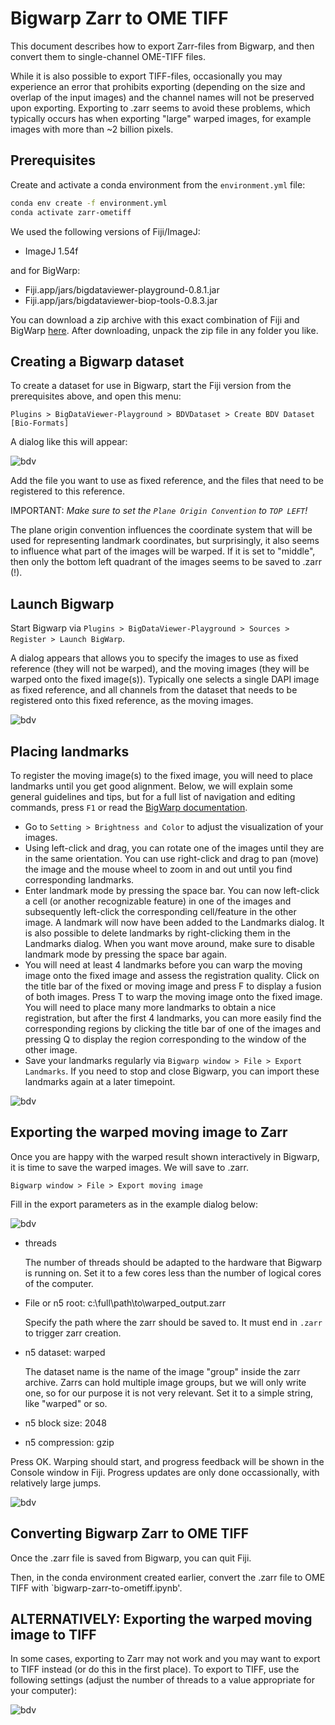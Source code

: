 # Bigwarp Zarr to OME TIFF

This document describes how to export Zarr-files from Bigwarp, and then convert them to single-channel OME-TIFF files.

While it is also possible to export TIFF-files, occasionally you may experience an error that prohibits exporting (depending on the size and overlap of the input images) and the channel names will not be preserved upon exporting. Exporting to .zarr seems to avoid these problems, which typically occurs has when exporting "large" warped images, for example images with more than ~2 billion pixels. 

## Prerequisites

Create and activate a conda environment from the `environment.yml` file:

```bash
conda env create -f environment.yml
conda activate zarr-ometiff
```

We used the following versions of Fiji/ImageJ:

- ImageJ 1.54f

and for BigWarp:

- Fiji.app/jars/bigdataviewer-playground-0.8.1.jar
- Fiji.app/jars/bigdataviewer-biop-tools-0.8.3.jar

You can download a zip archive with this exact combination of Fiji and BigWarp [here](https://objectstor.vib.be/s00-spatial.catalyst-team/sw/fiji-bigwarp/fiji-win64-bigwarp-rel1.zip). After downloading, unpack the zip file in any folder you like.

## Creating a Bigwarp dataset

To create a dataset for use in Bigwarp, start the Fiji version from the prerequisites above, and open this menu:

`Plugins > BigDataViewer-Playground > BDVDataset > Create BDV Dataset [Bio-Formats]`

A dialog like this will appear:

![bdv](docs/create_bdv_dataset_bioformats.png)

Add the file you want to use as fixed reference, and the files that need to be registered to this reference.

IMPORTANT: *Make sure to set the `Plane Origin Convention` to `TOP LEFT`!*

The plane origin convention influences the coordinate system that will be used for representing landmark coordinates, but surprisingly, it also seems to influence what part of the images will be warped. If it is set to "middle", then only the bottom left quadrant of the images seems to be saved to .zarr (!).

## Launch Bigwarp

Start Bigwarp via `Plugins > BigDataViewer-Playground > Sources > Register > Launch BigWarp`.

A dialog appears that allows you to specify the images to use as fixed reference (they will not be warped), and the moving images (they will be warped onto the fixed image(s)). Typically one selects a single DAPI image as fixed reference, and all channels from the dataset that needs to be registered onto this fixed reference, as the moving images.

![bdv](docs/launch_bigwarp.png)


## Placing landmarks

To register the moving image(s) to the fixed image, you will need to place landmarks until you get good alignment. Below, we will explain some general guidelines and tips, but for a full list of navigation and editing commands, press `F1` or read the [BigWarp documentation](https://imagej.net/plugins/bigwarp).

- Go to `Setting > Brightness and Color` to adjust the visualization of your images.
- Using left-click and drag, you can rotate one of the images until they are in the same orientation. You can use right-click and drag to pan (move) the image and the mouse wheel to zoom in and out until you find corresponding landmarks.
- Enter landmark mode by pressing the space bar. You can now left-click a cell (or another recognizable feature) in one of the images and subsequently left-click the corresponding cell/feature in the other image. A landmark will now have been added to the Landmarks dialog. It is also possible to delete landmarks by right-clicking them in the Landmarks dialog. When you want move around, make sure to disable landmark mode by pressing the space bar again.
- You will need at least 4 landmarks before you can warp the moving image onto the fixed image and assess the registration quality. Click on the title bar of the fixed or moving image and press F to display a fusion of both images. Press T to warp the moving image onto the fixed image. You will need to place many more landmarks to obtain a nice registration, but after the first 4 landmarks, you can more easily find the corresponding regions by clicking the title bar of one of the images and pressing Q to display the region corresponding to the window of the other image.
- Save your landmarks regularly via `Bigwarp window > File > Export Landmarks`. If you need to stop and close Bigwarp, you can import these landmarks again at a later timepoint.

![bdv](docs/save_landmarks.png)

## Exporting the warped moving image to Zarr

Once you are happy with the warped result shown interactively in Bigwarp, it is time to save the warped images. We will save to .zarr.

`Bigwarp window > File > Export moving image` 

Fill in the export parameters as in the example dialog below:

![bdv](docs/export_moving_image.png)

- threads

  The number of threads should be adapted to the hardware that Bigwarp is running on. Set it to a few cores less than the number of logical cores of the computer.
- File or n5 root: c:\full\path\to\warped_output.zarr

  Specify the path where the zarr should be saved to. It must end in `.zarr` to trigger zarr creation.
- n5 dataset: warped

  The dataset name is the name of the image "group" inside the zarr archive. Zarrs can hold multiple image groups, but we will only write one, so for our purpose it is not very relevant. Set it to a simple string, like "warped" or so.
- n5 block size: 2048
- n5 compression: gzip

Press OK. Warping should start, and progress feedback will be shown in the Console window in Fiji. Progress updates are only done occassionally, with relatively large jumps.

![bdv](docs/progress_feedback.png)

## Converting Bigwarp Zarr to OME TIFF

Once the .zarr file is saved from Bigwarp, you can quit Fiji.

Then, in the conda environment created earlier, convert the .zarr file to OME TIFF with `bigwarp-zarr-to-ometiff.ipynb'.

## ALTERNATIVELY: Exporting the warped moving image to TIFF

In some cases, exporting to Zarr may not work and you may want to export to TIFF instead (or do this in the first place). To export to TIFF, use the following settings (adjust the number of threads to a value appropriate for your computer):

![bdv](docs/export_to_tiff.PNG)

